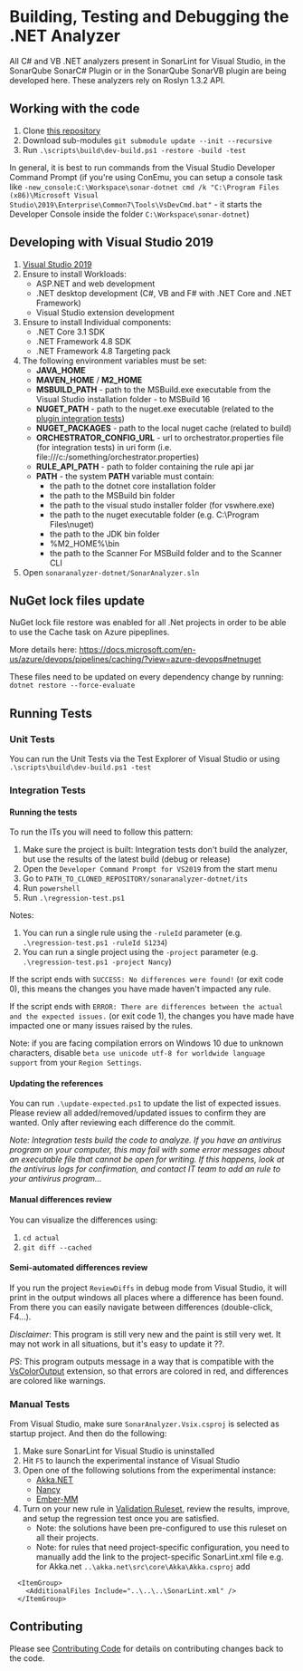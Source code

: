 # Building, Testing and Debugging the .NET Analyzer

All C# and VB .NET analyzers present in SonarLint for Visual Studio, in the SonarQube SonarC# Plugin or in the SonarQube SonarVB plugin are being developed here. These analyzers rely on Roslyn 1.3.2 API.

## Working with the code

1. Clone [this repository](https://github.com/SonarSource/sonar-dotnet.git)
1. Download sub-modules `git submodule update --init --recursive`
1. Run `.\scripts\build\dev-build.ps1 -restore -build -test`

In general, it is best to run commands from the Visual Studio Developer Command Prompt (if you're using ConEmu, you can setup a console task like `-new_console:C:\Workspace\sonar-dotnet cmd /k "C:\Program Files (x86)\Microsoft Visual Studio\2019\Enterprise\Common7\Tools\VsDevCmd.bat"` - it starts the Developer Console inside the folder `C:\Workspace\sonar-dotnet`)

## Developing with Visual Studio 2019

1. [Visual Studio 2019](https://visualstudio.microsoft.com/vs/)
1. Ensure to install Workloads:
    - ASP.NET and web development
    - .NET desktop development (C#, VB and F# with .NET Core and .NET Framework)
    - Visual Studio extension development
1. Ensure to install Individual components:
    - .NET Core 3.1 SDK
    - .NET Framework 4.8 SDK
    - .NET Framework 4.8 Targeting pack
1. The following environment variables must be set:
    - **JAVA_HOME**
    - **MAVEN_HOME** / **M2_HOME**
    - **MSBUILD_PATH** - path to the MSBuild.exe executable from the Visual Studio installation folder - to MSBuild 16
    - **NUGET_PATH** - path to the nuget.exe executable (related to the [plugin integration tests](./contributing-plugin.md#integration-tests))
    - **NUGET_PACKAGES** - path to the local nuget cache (related to build)
    - **ORCHESTRATOR_CONFIG_URL** - url to orchestrator.properties file (for integration tests) in uri form (i.e. file:///c:/something/orchestrator.properties)
    - **RULE_API_PATH** - path to folder containing the rule api jar
    - **PATH** - the system **PATH** variable must contain:
        - the path to the dotnet core installation folder
        - the path to the MSBuild bin folder
        - the path to the visual studo installer folder (for vswhere.exe)
        - the path to the nuget executable folder (e.g. C:\Program Files\nuget)
        - the path to the JDK bin folder
        - %M2_HOME%\bin
        - the path to the Scanner For MSBuild folder and to the Scanner CLI
1. Open `sonaranalyzer-dotnet/SonarAnalyzer.sln`

## NuGet lock files update

NuGet lock file restore was enabled for all .Net projects in order to be able to use the Cache task on Azure pipeplines.

More details here: https://docs.microsoft.com/en-us/azure/devops/pipelines/caching/?view=azure-devops#netnuget

These files need to be updated on every dependency change by running: `dotnet restore --force-evaluate`

## Running Tests

### Unit Tests

You can run the Unit Tests via the Test Explorer of Visual Studio or using `.\scripts\build\dev-build.ps1 -test`

### Integration Tests
#### Running the tests
To run the ITs you will need to follow this pattern:

1. Make sure the project is built: Integration tests don't build the analyzer, but use the results of the latest build (debug or release)
1. Open the `Developer Command Prompt for VS2019` from the start menu
1. Go to `PATH_TO_CLONED_REPOSITORY/sonaranalyzer-dotnet/its`
1. Run `powershell`
1. Run `.\regression-test.ps1`

Notes: 

1. You can run a single rule using the `-ruleId` parameter (e.g. `.\regression-test.ps1 -ruleId S1234`)
1. You can run a single project using the `-project` parameter (e.g. `.\regression-test.ps1 -project Nancy`)

If the script ends with `SUCCESS: No differences were found!` (or exit code 0), this means the changes you have made haven't impacted any rule.

If the script ends with `ERROR: There are differences between the actual and the expected issues.` (or exit code 1),
the changes you have made have impacted one or many issues raised by the rules.

Note: if you are facing compilation errors on Windows 10 due to unknown characters, disable `beta use unicode utf-8 for worldwide language support` from your `Region Settings`.

#### Updating the references
You can run `.\update-expected.ps1` to update the list of expected issues. Please review all added/removed/updated issues to confirm they are wanted. Only after reviewing each difference do the commit.

_Note: Integration tests build the code to analyze. If you have an antivirus program on your computer, this may fail with some error messages about an executable file that cannot be open for writing. If this happens, look at the antivirus logs for confirmation, and contact IT team to add an rule to your antivirus program..._

#### Manual differences review
You can visualize the differences using:

1. `cd actual`
1. `git diff --cached`


#### Semi-automated differences review
If you run the project `ReviewDiffs` in debug mode from Visual Studio, it will print in the output windows all places where a difference has been found. From there you can easily navigate between differences (double-click, F4...).

*Disclaimer*: This program is still very new and the paint is still very wet. It may not work in all situations, but it's easy to update it ??.

*PS*: This program outputs message in a way that is compatible with the [VsColorOutput](https://marketplace.visualstudio.com/items?itemName=MikeWard-AnnArbor.VSColorOutput) extension, so that errors are colored in red, and differences are colored like warnings.

### Manual Tests

From Visual Studio, make sure `SonarAnalyzer.Vsix.csproj` is selected as startup project. And then do the following:

1. Make sure SonarLint for Visual Studio is uninstalled
1. Hit `F5` to launch the experimental instance of Visual Studio
1. Open one of the following solutions from the experimental instance:
    - [Akka.NET](akka.net/src/Akka.sln)
    - [Nancy](Nancy/src/Nancy.sln)
    - [Ember-MM](Ember-MM/Ember%20Media%20Manager.sln)
1. Turn on your new rule in [Validation Ruleset](ValidationRuleset.ruleset), review the results, improve, and setup the regression test once you are satisfied.
    - Note: the solutions have been pre-configured to use this ruleset on all their projects.
    - Note: for rules that need project-specific configuration, you need to manually add the link to the project-specific SonarLint.xml file
      e.g. for Akka.net `..\akka.net\src\core\Akka\Akka.csproj` add
```
  <ItemGroup>
    <AdditionalFiles Include="..\..\..\SonarLint.xml" />
  </ItemGroup>
```

## Contributing

Please see [Contributing Code](../CONTRIBUTING.md) for details on
contributing changes back to the code.
